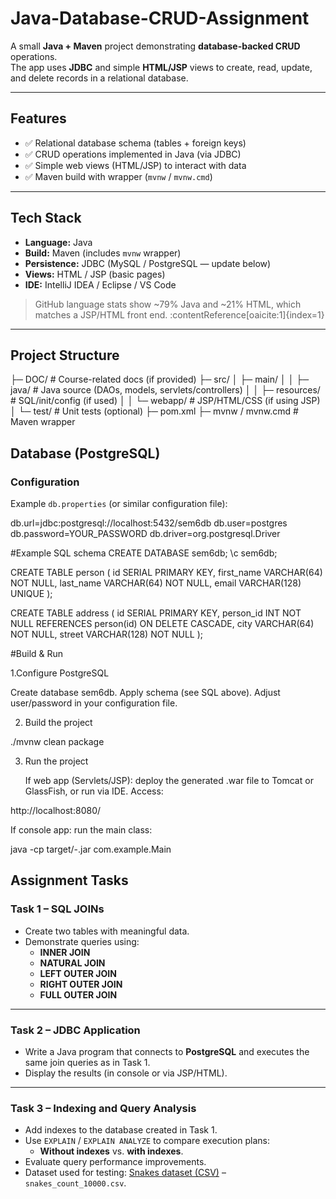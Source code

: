 #     Java-Database-CRUD-Assignment

A small **Java + Maven** project demonstrating **database-backed CRUD** operations.  
The app uses **JDBC** and simple **HTML/JSP** views to create, read, update, and delete records in a relational database.

---

## Features

- ✅ Relational database schema (tables + foreign keys)
- ✅ CRUD operations implemented in Java (via JDBC)
- ✅ Simple web views (HTML/JSP) to interact with data
- ✅ Maven build with wrapper (`mvnw` / `mvnw.cmd`)

---

## Tech Stack

- **Language:** Java  
- **Build:** Maven (includes `mvnw` wrapper)  
- **Persistence:** JDBC (MySQL / PostgreSQL — update below)  
- **Views:** HTML / JSP (basic pages)  
- **IDE:** IntelliJ IDEA / Eclipse / VS Code

> GitHub language stats show ~79% Java and ~21% HTML, which matches a JSP/HTML front end. :contentReference[oaicite:1]{index=1}

---

## Project Structure

├─ DOC/ # Course-related docs (if provided)
├─ src/
│ ├─ main/
│ │ ├─ java/ # Java source (DAOs, models, servlets/controllers)
│ │ ├─ resources/ # SQL/init/config (if used)
│ │ └─ webapp/ # JSP/HTML/CSS (if using JSP)
│ └─ test/ # Unit tests (optional)
├─ pom.xml
├─ mvnw / mvnw.cmd # Maven wrapper

## Database (PostgreSQL)

### Configuration

Example `db.properties` (or similar configuration file):  

db.url=jdbc:postgresql://localhost:5432/sem6db
db.user=postgres
db.password=YOUR_PASSWORD
db.driver=org.postgresql.Driver

#Example SQL schema
CREATE DATABASE sem6db;
\c sem6db;

CREATE TABLE person (
  id SERIAL PRIMARY KEY,
  first_name VARCHAR(64) NOT NULL,
  last_name  VARCHAR(64) NOT NULL,
  email      VARCHAR(128) UNIQUE
);

CREATE TABLE address (
  id SERIAL PRIMARY KEY,
  person_id INT NOT NULL REFERENCES person(id) ON DELETE CASCADE,
  city VARCHAR(64) NOT NULL,
  street VARCHAR(128) NOT NULL
);

#Build & Run

1.Configure PostgreSQL

  Create database sem6db.
  Apply schema (see SQL above).
  Adjust user/password in your configuration file.

2. Build the project

./mvnw clean package

3. Run the project

    If web app (Servlets/JSP): deploy the generated .war file to Tomcat or GlassFish, or run via IDE.
    Access:

  http://localhost:8080/<context-path>

If console app: run the main class:

java -cp target/<artifact>-<version>.jar com.example.Main

## Assignment Tasks

### Task 1 – SQL JOINs
- Create two tables with meaningful data.  
- Demonstrate queries using:
  - **INNER JOIN**  
  - **NATURAL JOIN**  
  - **LEFT OUTER JOIN**  
  - **RIGHT OUTER JOIN**  
  - **FULL OUTER JOIN**  

---

### Task 2 – JDBC Application
- Write a Java program that connects to **PostgreSQL** and executes the same join queries as in Task 1.  
- Display the results (in console or via JSP/HTML).  

---

### Task 3 – Indexing and Query Analysis
- Add indexes to the database created in Task 1.  
- Use `EXPLAIN` / `EXPLAIN ANALYZE` to compare execution plans:  
  - **Without indexes** vs. **with indexes**.  
- Evaluate query performance improvements.  
- Dataset used for testing: [Snakes dataset (CSV)](https://people.sc.fsu.edu/~jburkardt/data/csv/csv.html) – `snakes_count_10000.csv`.  
